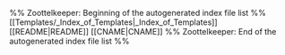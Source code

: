 %% Zoottelkeeper: Beginning of the autogenerated index file list  %%
 [[Templates/_Index_of_Templates|_Index_of_Templates]]
 [[README|README]]
 [[CNAME|CNAME]]
%% Zoottelkeeper: End of the autogenerated index file list  %%
